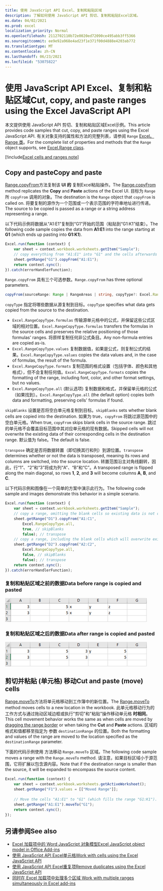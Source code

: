 ```yaml
---
title: 使用 JavaScript API Excel、复制和粘贴区域
description: 了解如何使用 JavaScript API 剪切、复制和粘贴Excel区域。
ms.date: 04/02/2021
ms.prod: excel
localization_priority: Normal
ms.openlocfilehash: 2112702110b72e0020ed72090ce495abb3ff5366
ms.sourcegitcommit: ee9e92a968e4ad23f1e371f00d4888e4203ab772
ms.translationtype: MT
ms.contentlocale: zh-CN
ms.lasthandoff: 06/23/2021
ms.locfileid: "53075822"
---
```

# <a name="cut-copy-and-paste-ranges-using-the-excel-javascript-api"></a><span data-ttu-id="6e57c-103">使用 JavaScript API Excel、复制和粘贴区域</span><span class="sxs-lookup"><span data-stu-id="6e57c-103">Cut, copy, and paste ranges using the Excel JavaScript API</span></span>

<span data-ttu-id="6e57c-104">本文提供使用 JavaScript API 剪切、复制和粘贴区域Excel示例。</span><span class="sxs-lookup"><span data-stu-id="6e57c-104">This article provides code samples that cut, copy, and paste ranges using the Excel JavaScript API.</span></span> <span data-ttu-id="6e57c-105">有关对象支持的属性和方法的完整列表，请参阅 `Range` [Excel。Range 类](/javascript/api/excel/excel.range)。</span><span class="sxs-lookup"><span data-stu-id="6e57c-105">For the complete list of properties and methods that the `Range` object supports, see [Excel.Range class](/javascript/api/excel/excel.range).</span></span>

[!include[Excel cells and ranges note](../includes/note-excel-cells-and-ranges.md)]

## <a name="copy-and-paste"></a><span data-ttu-id="6e57c-106">Copy and paste</span><span class="sxs-lookup"><span data-stu-id="6e57c-106">Copy and paste</span></span>

<span data-ttu-id="6e57c-107">[Range.copyFrom](/javascript/api/excel/excel.range#copyfrom-sourcerange--copytype--skipblanks--transpose-)方法复制该 **UI** **的** 复制Excel粘贴操作。</span><span class="sxs-lookup"><span data-stu-id="6e57c-107">The [Range.copyFrom](/javascript/api/excel/excel.range#copyfrom-sourcerange--copytype--skipblanks--transpose-) method replicates the **Copy** and **Paste** actions of the Excel UI.</span></span> <span data-ttu-id="6e57c-108">目标为 `Range` 所 `copyFrom` 调用的对象。</span><span class="sxs-lookup"><span data-stu-id="6e57c-108">The destination is the `Range` object that `copyFrom` is called on.</span></span> <span data-ttu-id="6e57c-109">将要复制的源作为一个范围或一个表示范围的字符串地址进行传递。</span><span class="sxs-lookup"><span data-stu-id="6e57c-109">The source to be copied is passed as a range or a string address representing a range.</span></span>

<span data-ttu-id="6e57c-110">以下代码示例将数据从“A1:E1”复制到“G1”开始的范围（粘贴到“G1:K1”结束）。</span><span class="sxs-lookup"><span data-stu-id="6e57c-110">The following code sample copies the data from **A1:E1** into the range starting at **G1** (which ends up pasting into **G1:K1**).</span></span>

```js
Excel.run(function (context) {
    var sheet = context.workbook.worksheets.getItem("Sample");
    // copy everything from "A1:E1" into "G1" and the cells afterwards ("G1:K1")
    sheet.getRange("G1").copyFrom("A1:E1");
    return context.sync();
}).catch(errorHandlerFunction);
```

<span data-ttu-id="6e57c-111">`Range.copyFrom` 具有三个可选参数。</span><span class="sxs-lookup"><span data-stu-id="6e57c-111">`Range.copyFrom` has three optional parameters.</span></span>

```TypeScript
copyFrom(sourceRange: Range | RangeAreas | string, copyType?: Excel.RangeCopyType, skipBlanks?: boolean, transpose?: boolean): void;
```

<span data-ttu-id="6e57c-112">`copyType` 指定将哪些数据从源复制到目标。</span><span class="sxs-lookup"><span data-stu-id="6e57c-112">`copyType` specifies what data gets copied from the source to the destination.</span></span>

- <span data-ttu-id="6e57c-113">`Excel.RangeCopyType.formulas` 传输源单元格中的公式，并保留这些公式区域的相对位置。</span><span class="sxs-lookup"><span data-stu-id="6e57c-113">`Excel.RangeCopyType.formulas` transfers the formulas in the source cells and preserves the relative positioning of those formulas' ranges.</span></span> <span data-ttu-id="6e57c-114">将原样复制任何非公式条目。</span><span class="sxs-lookup"><span data-stu-id="6e57c-114">Any non-formula entries are copied as-is.</span></span>
- <span data-ttu-id="6e57c-115">`Excel.RangeCopyType.values` 复制数据值，如果是公式，则复制公式的结果。</span><span class="sxs-lookup"><span data-stu-id="6e57c-115">`Excel.RangeCopyType.values` copies the data values and, in the case of formulas, the result of the formula.</span></span>
- <span data-ttu-id="6e57c-116">`Excel.RangeCopyType.formats` 复制范围的格式设置（包括字体、颜色和其他格式），但不会复制任何值。</span><span class="sxs-lookup"><span data-stu-id="6e57c-116">`Excel.RangeCopyType.formats` copies the formatting of the range, including font, color, and other format settings, but no values.</span></span>
- <span data-ttu-id="6e57c-117">`Excel.RangeCopyType.all` (默认选项) 复制数据和格式，并保留单元格的公式（如果找到）。</span><span class="sxs-lookup"><span data-stu-id="6e57c-117">`Excel.RangeCopyType.all` (the default option) copies both data and formatting, preserving cells' formulas if found.</span></span>

<span data-ttu-id="6e57c-118">`skipBlanks` 设置是否将空白单元格复制到目标。</span><span class="sxs-lookup"><span data-stu-id="6e57c-118">`skipBlanks` sets whether blank cells are copied into the destination.</span></span> <span data-ttu-id="6e57c-119">如果为 true，`copyFrom` 将跳过源范围中的空白单元格。</span><span class="sxs-lookup"><span data-stu-id="6e57c-119">When true, `copyFrom` skips blank cells in the source range.</span></span>
<span data-ttu-id="6e57c-120">跳过的单元格不会覆盖目标范围中其对应单元格的现有数据。</span><span class="sxs-lookup"><span data-stu-id="6e57c-120">Skipped cells will not overwrite the existing data of their corresponding cells in the destination range.</span></span> <span data-ttu-id="6e57c-121">默认值为 false。</span><span class="sxs-lookup"><span data-stu-id="6e57c-121">The default is false.</span></span>

<span data-ttu-id="6e57c-122">`transpose` 确定是否将数据转置（即切换其行和列）到源位置。</span><span class="sxs-lookup"><span data-stu-id="6e57c-122">`transpose` determines whether or not the data is transposed, meaning its rows and columns are switched, into the source location.</span></span>
<span data-ttu-id="6e57c-123">转置范围沿主对角线翻转，因此，行“1”、“2”和“3”将成为列“A”、“B”和“C”。</span><span class="sxs-lookup"><span data-stu-id="6e57c-123">A transposed range is flipped along the main diagonal, so rows **1**, **2**, and **3** will become columns **A**, **B**, and **C**.</span></span>

<span data-ttu-id="6e57c-124">以下代码示例和图像在一个简单的方案中演示此行为。</span><span class="sxs-lookup"><span data-stu-id="6e57c-124">The following code sample and images demonstrate this behavior in a simple scenario.</span></span>

```js
Excel.run(function (context) {
    var sheet = context.workbook.worksheets.getItem("Sample");
    // copy a range, omitting the blank cells so existing data is not overwritten in those cells
    sheet.getRange("D1").copyFrom("A1:C1",
        Excel.RangeCopyType.all,
        true, // skipBlanks
        false); // transpose
    // copy a range, including the blank cells which will overwrite existing data in the target cells
    sheet.getRange("D2").copyFrom("A2:C2",
        Excel.RangeCopyType.all,
        false, // skipBlanks
        false); // transpose
    return context.sync();
}).catch(errorHandlerFunction);
```

### <a name="data-before-range-is-copied-and-pasted"></a><span data-ttu-id="6e57c-125">复制和粘贴区域之前的数据</span><span class="sxs-lookup"><span data-stu-id="6e57c-125">Data before range is copied and pasted</span></span>

![区域Excel方法运行之前的数据。](../images/excel-range-copyfrom-skipblanks-before.png)

### <a name="data-after-range-is-copied-and-pasted"></a><span data-ttu-id="6e57c-127">复制和粘贴区域之后的数据</span><span class="sxs-lookup"><span data-stu-id="6e57c-127">Data after range is copied and pasted</span></span>

![区域Excel复制方法之后的数据。](../images/excel-range-copyfrom-skipblanks-after.png)

## <a name="cut-and-paste-move-cells"></a><span data-ttu-id="6e57c-129">剪切并粘贴 (单元格) 移动</span><span class="sxs-lookup"><span data-stu-id="6e57c-129">Cut and paste (move) cells</span></span>

<span data-ttu-id="6e57c-130">[Range.moveTo](/javascript/api/excel/excel.range#moveto-destinationrange-)方法将单元格移动到工作簿中的新位置。</span><span class="sxs-lookup"><span data-stu-id="6e57c-130">The [Range.moveTo](/javascript/api/excel/excel.range#moveto-destinationrange-) method moves cells to a new location in the workbook.</span></span> <span data-ttu-id="6e57c-131">此单元格移动行为的工作方式与通过拖动区域边框或执行"[](https://support.office.com/article/Move-or-copy-cells-and-cell-contents-803d65eb-6a3e-4534-8c6f-ff12d1c4139e)剪切"和"粘贴"操作移动单元格 **时相同**。</span><span class="sxs-lookup"><span data-stu-id="6e57c-131">This cell movement behavior works the same as when cells are moved by [dragging the range border](https://support.office.com/article/Move-or-copy-cells-and-cell-contents-803d65eb-6a3e-4534-8c6f-ff12d1c4139e) or when taking the **Cut** and **Paste** actions.</span></span> <span data-ttu-id="6e57c-132">区域的格式和值都移至指定为 参数 `destinationRange` 的位置。</span><span class="sxs-lookup"><span data-stu-id="6e57c-132">Both the formatting and values of the range are moved to the location specified as the `destinationRange` parameter.</span></span>

<span data-ttu-id="6e57c-133">下面的代码示例使用 方法移动 `Range.moveTo` 区域。</span><span class="sxs-lookup"><span data-stu-id="6e57c-133">The following code sample moves a range with the `Range.moveTo` method.</span></span> <span data-ttu-id="6e57c-134">请注意，如果目标区域小于源范围，它将扩展以包含源内容。</span><span class="sxs-lookup"><span data-stu-id="6e57c-134">Note that if the destination range is smaller than the source, it will be expanded to encompass the source content.</span></span>

```js
Excel.run(function (context) {
    var sheet = context.workbook.worksheets.getActiveWorksheet();
    sheet.getRange("F1").values = [["Moved Range"]];

    // Move the cells "A1:E1" to "G1" (which fills the range "G1:K1").
    sheet.getRange("A1:E1").moveTo("G1");
    return context.sync();
});
```

## <a name="see-also"></a><span data-ttu-id="6e57c-135">另请参阅</span><span class="sxs-lookup"><span data-stu-id="6e57c-135">See also</span></span>

- [<span data-ttu-id="6e57c-136">Excel 加载项中的 Word JavaScript 对象模型</span><span class="sxs-lookup"><span data-stu-id="6e57c-136">Excel JavaScript object model in Office Add-ins</span></span>](excel-add-ins-core-concepts.md)
- [<span data-ttu-id="6e57c-137">使用 JavaScript API Excel单元格</span><span class="sxs-lookup"><span data-stu-id="6e57c-137">Work with cells using the Excel JavaScript API</span></span>](excel-add-ins-cells.md)
- [<span data-ttu-id="6e57c-138">使用 JavaScript API Excel重复项</span><span class="sxs-lookup"><span data-stu-id="6e57c-138">Remove duplicates using the Excel JavaScript API</span></span>](excel-add-ins-ranges-remove-duplicates.md)
- [<span data-ttu-id="6e57c-139"> 同时在 Excel 加载项中处理多个区域 </span><span class="sxs-lookup"><span data-stu-id="6e57c-139">Work with multiple ranges simultaneously in Excel add-ins</span></span>](excel-add-ins-multiple-ranges.md)
